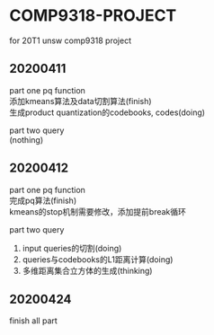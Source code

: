 # COMP9318-PROJECT
for 20T1 unsw comp9318 project

## 20200411
part one pq function  
添加kmeans算法及data切割算法(finish)  
生成product quantization的codebooks, codes(doing)  


part two query  
(nothing)  

## 20200412
part one pq function  
完成pq算法(finish)  
kmeans的stop机制需要修改，添加提前break循环  

part two query  
1. input queries的切割(doing)  
2. queries与codebooks的L1距离计算(doing)
3. 多维距离集合立方体的生成(thinking)


## 20200424
finish all part
